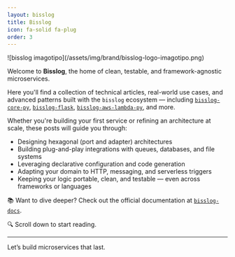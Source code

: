 ```yaml
---
layout: bisslog
title: Bisslog
icon: fa-solid fa-plug
order: 3
---
```


<p>
![bisslog imagotipo](/assets/img/brand/bisslog-logo-imagotipo.png)
</p>

Welcome to **Bisslog**, the home of clean, testable, and framework-agnostic microservices.

Here you'll find a collection of technical articles, real-world use cases, and advanced patterns built with the `bisslog` ecosystem — including [`bisslog-core-py`](https://github.com/darwinhc/bisslog-core-py), [`bisslog-flask`](https://github.com/darwinhc/bisslog-flask), [`bisslog-aws-lambda-py`](https://github.com/darwinhc/bisslog-aws-lambda-py), and more.

Whether you're building your first service or refining an architecture at scale, these posts will guide you through:

- Designing hexagonal (port and adapter) architectures
- Building plug-and-play integrations with queues, databases, and file systems
- Leveraging declarative configuration and code generation
- Adapting your domain to HTTP, messaging, and serverless triggers
- Keeping your logic portable, clean, and testable — even across frameworks or languages

📚 Want to dive deeper? Check out the official documentation at [`bisslog-docs`](https://github.com/darwinhc/bisslog-docs).

🔍 Scroll down to start reading.  

---
Let’s build microservices that last.


